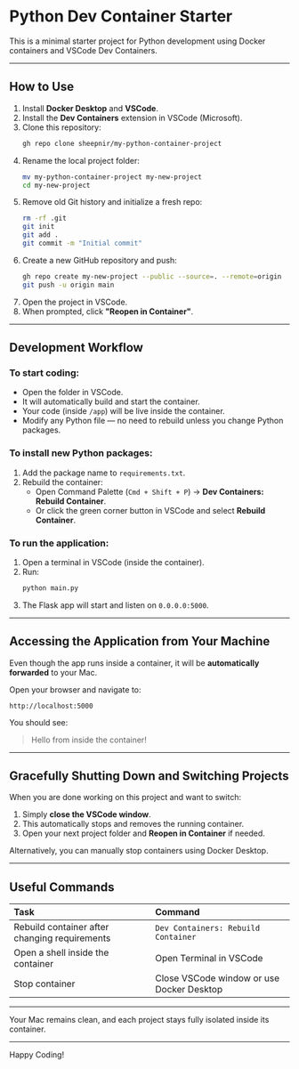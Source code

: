 
# Python Dev Container Starter

This is a minimal starter project for Python development using Docker containers and VSCode Dev Containers.

---

## How to Use

1. Install **Docker Desktop** and **VSCode**.
2. Install the **Dev Containers** extension in VSCode (Microsoft).
3. Clone this repository:
   ```bash
   gh repo clone sheepnir/my-python-container-project
   ```
4. Rename the local project folder:
   ```bash
   mv my-python-container-project my-new-project
   cd my-new-project
   ```
5. Remove old Git history and initialize a fresh repo:
   ```bash
   rm -rf .git
   git init
   git add .
   git commit -m "Initial commit"
   ```
6. Create a new GitHub repository and push:
   ```bash
   gh repo create my-new-project --public --source=. --remote=origin
   git push -u origin main
   ```
7. Open the project in VSCode.
8. When prompted, click **"Reopen in Container"**.

---

## Development Workflow

### To start coding:
- Open the folder in VSCode.
- It will automatically build and start the container.
- Your code (inside `/app`) will be live inside the container.
- Modify any Python file — no need to rebuild unless you change Python packages.

### To install new Python packages:
1. Add the package name to `requirements.txt`.
2. Rebuild the container:
   - Open Command Palette (`Cmd + Shift + P`) → **Dev Containers: Rebuild Container**.
   - Or click the green corner button in VSCode and select **Rebuild Container**.

### To run the application:
1. Open a terminal in VSCode (inside the container).
2. Run:
   ```bash
   python main.py
   ```
3. The Flask app will start and listen on `0.0.0.0:5000`.

---

## Accessing the Application from Your Machine

Even though the app runs inside a container, it will be **automatically forwarded** to your Mac.

Open your browser and navigate to:

```
http://localhost:5000
```

You should see:
> Hello from inside the container!

---

## Gracefully Shutting Down and Switching Projects

When you are done working on this project and want to switch:

1. Simply **close the VSCode window**.
2. This automatically stops and removes the running container.
3. Open your next project folder and **Reopen in Container** if needed.

Alternatively, you can manually stop containers using Docker Desktop.

---

## Useful Commands

| Task | Command |
|:-----|:--------|
| Rebuild container after changing requirements | `Dev Containers: Rebuild Container` |
| Open a shell inside the container | Open Terminal in VSCode |
| Stop container | Close VSCode window or use Docker Desktop |

---

Your Mac remains clean, and each project stays fully isolated inside its container.

---

Happy Coding!
